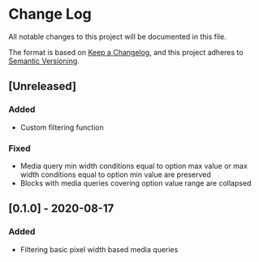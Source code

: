# Change Log
All notable changes to this project will be documented in this file.

The format is based on [Keep a Changelog](https://keepachangelog.com/en/1.0.0/),
and this project adheres to [Semantic Versioning](https://semver.org/spec/v2.0.0.html).

## [Unreleased]
### Added
- Custom filtering function

### Fixed
- Media query min width conditions equal to option max value or max width conditions equal to option min value are preserved
- Blocks with media queries covering option value range are collapsed

## [0.1.0] - 2020-08-17
### Added
- Filtering basic pixel width based media queries
